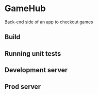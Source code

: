 # GameHub
Back-end side of an app to checkout games

## Build
## Running unit tests
## Development server
## Prod server

